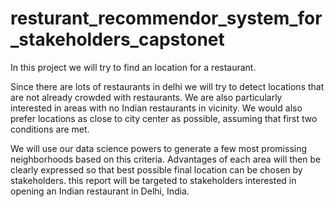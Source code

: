 # resturant_recommendor_system_for_stakeholders_capstonet
In this project we will try to find an location for a restaurant.

Since there are lots of restaurants in delhi we will try to detect locations that are not already crowded with restaurants. We are also particularly interested in areas with no Indian restaurants in vicinity. We would also prefer locations as close to city center as possible, assuming that first two conditions are met.

We will use our data science powers to generate a few most promissing neighborhoods based on this criteria. Advantages of each area will then be clearly expressed so that best possible final location can be chosen by stakeholders. this report will be targeted to stakeholders interested in opening an Indian restaurant in Delhi, India.

